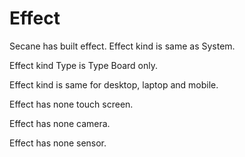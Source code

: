 # Effect

Secane has built effect.
Effect kind is same as System.

Effect kind Type is Type Board only.

Effect kind is same for desktop, laptop and mobile.

Effect has none touch screen.

Effect has none camera.

Effect has none sensor.